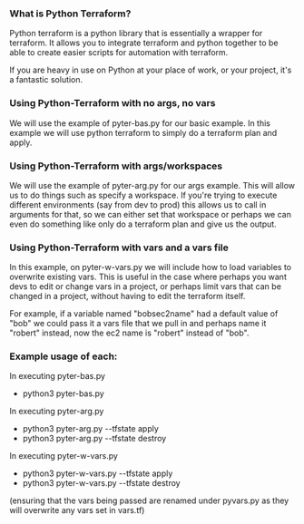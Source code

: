 ### What is Python Terraform?
Python terraform is a python library that is essentially a wrapper for terraform.
It allows you to integrate terraform and python together to be able to create easier
scripts for automation with terraform.

If you are heavy in use on Python at your place of work, or your project, it's a fantastic solution.

### Using Python-Terraform with no args, no vars

We will use the example of pyter-bas.py for our basic example.
In this example we will use python terraform to simply do a terraform plan and apply.

### Using Python-Terraform with args/workspaces

We will use the example of pyter-arg.py for our args example.
This will allow us to do things such as specify a workspace.
If you're trying to execute different environments (say from dev to prod)
this allows us to call in arguments for that, so we can either set that workspace
or perhaps we can even do something like only do a terraform plan and give us the output.

### Using Python-Terraform with vars and a vars file

In this example, on pyter-w-vars.py we will include how to load variables to overwrite existing vars.
This is useful in the case where perhaps you want devs to edit or change vars in a project, or perhaps
limit vars that can be changed in a project, without having to edit the terraform itself.

For example, if a variable named "bobsec2name" had a default value of "bob" we could pass it a
vars file that we pull in and perhaps name it "robert" instead, now the ec2 name is "robert" instead of "bob".

### Example usage of each:

In executing pyter-bas.py
* python3 pyter-bas.py

In executing pyter-arg.py
* python3 pyter-arg.py --tfstate apply
* python3 pyter-arg.py --tfstate destroy

In executing pyter-w-vars.py
* python3 pyter-w-vars.py --tfstate apply
* python3 pyter-w-vars.py --tfstate destroy

(ensuring that the vars being passed are renamed under pyvars.py as they will overwrite any vars set in vars.tf)